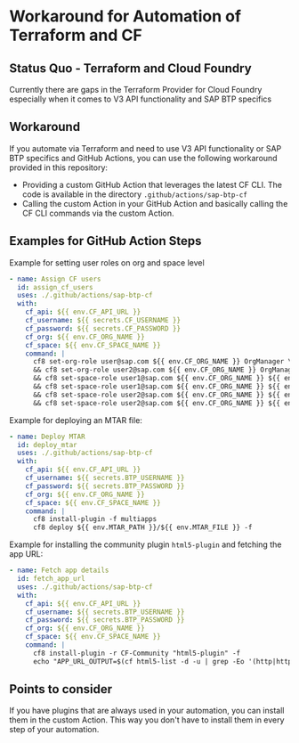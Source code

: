# Workaround for Automation of Terraform and CF

## Status Quo - Terraform and Cloud Foundry

Currently there are gaps in the Terraform Provider for Cloud Foundry especially when it comes to V3 API functionality and SAP BTP specifics

## Workaround

If you automate via Terraform and need to use V3 API functionality or SAP BTP specifics and GitHub Actions, you can use the following workaround provided in this repository:

- Providing a custom GitHub Action that leverages the latest CF CLI. The code is available in the directory `.github/actions/sap-btp-cf`
- Calling the custom Action in your GitHub Action and basically calling the CF CLI commands via the custom Action.

## Examples for GitHub Action Steps

Example for setting user roles on org and space level

```yaml
- name: Assign CF users
  id: assign_cf_users
  uses: ./.github/actions/sap-btp-cf
  with:
    cf_api: ${{ env.CF_API_URL }}
    cf_username: ${{ secrets.CF_USERNAME }}
    cf_password: ${{ secrets.CF_PASSWORD }}
    cf_org: ${{ env.CF_ORG_NAME }}
    cf_space: ${{ env.CF_SPACE_NAME }}
    command: |
      cf8 set-org-role user@sap.com ${{ env.CF_ORG_NAME }} OrgManager \
      && cf8 set-org-role user2@sap.com ${{ env.CF_ORG_NAME }} OrgManager --origin sap.ids\
      && cf8 set-space-role user1@sap.com ${{ env.CF_ORG_NAME }} ${{ env.CF_SPACE_NAME }} SpaceManager \
      && cf8 set-space-role user1@sap.com ${{ env.CF_ORG_NAME }} ${{ env.CF_SPACE_NAME }} SpaceDeveloper \
      && cf8 set-space-role user2@sap.com ${{ env.CF_ORG_NAME }} ${{ env.CF_SPACE_NAME }} SpaceManager  --origin sap.ids\
      && cf8 set-space-role user2@sap.com ${{ env.CF_ORG_NAME }} ${{ env.CF_SPACE_NAME }} SpaceDeveloper  --origin sap.ids
```

Example for deploying an MTAR file:

```yaml
- name: Deploy MTAR
  id: deploy_mtar
  uses: ./.github/actions/sap-btp-cf
  with:
    cf_api: ${{ env.CF_API_URL }}
    cf_username: ${{ secrets.BTP_USERNAME }}
    cf_password: ${{ secrets.BTP_PASSWORD }}
    cf_org: ${{ env.CF_ORG_NAME }}
    cf_space: ${{ env.CF_SPACE_NAME }}
    command: |
      cf8 install-plugin -f multiapps
      cf8 deploy ${{ env.MTAR_PATH }}/${{ env.MTAR_FILE }} -f
```

Example for installing the community plugin `html5-plugin` and fetching the app URL:

```yaml
- name: Fetch app details
  id: fetch_app_url
  uses: ./.github/actions/sap-btp-cf
  with:
    cf_api: ${{ env.CF_API_URL }}
    cf_username: ${{ secrets.BTP_USERNAME }}
    cf_password: ${{ secrets.BTP_PASSWORD }}
    cf_org: ${{ env.CF_ORG_NAME }}
    cf_space: ${{ env.CF_SPACE_NAME }}
    command: |
      cf8 install-plugin -r CF-Community "html5-plugin" -f
      echo "APP_URL_OUTPUT=$(cf html5-list -d -u | grep -Eo '(http|https)://[a-zA-Z0-9./?=_%:-]*' | grep -Eo '.*Launchpad.*' | sed -e 's/.cpp./.launchpad./g')" >> $GITHUB_ENV 
```

## Points to consider

If you have plugins that are always used in your automation, you can install them in the custom Action. This way you don't have to install them in every step of your automation.